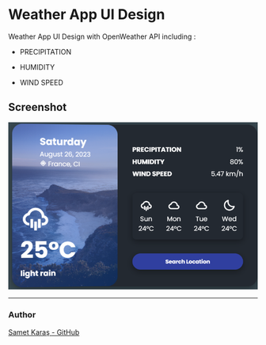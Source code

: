 # Weather App UI Design



Weather App UI Design with OpenWeather API including :  

- PRECIPITATION

- HUMIDITY

- WIND SPEED

## Screenshot
  <div align="center">
    <img  src="screenshot/screenshot.png"></img>
  </div>

---

### Author

[Samet Karaş - GitHub](https://github.com/SametKaras)
